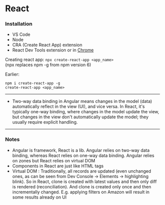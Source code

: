 # React

### Installation
- VS Code
- Node
- CRA (Create React App) extension
- React Dev Tools extension or in <a href="https://chromewebstore.google.com/detail/fmkadmapgofadopljbjfkapdkoienihi">Chrome</a>

Creating react app: `npx create-react-app <app_name>` <br/>
(npx replaces npm -g from npm version 6)

Earlier:
```
npm i create-react-app -g
create-react-app <app_name>
```

---
- Two-way data binding in Angular means changes in the model (data) automatically reflect in the view (UI), and vice versa. In React, it's typically one-way binding, where changes in the model update the view, but changes in the view don't automatically update the model; they usually require explicit handling.
---

### Notes
- Angular is framework, React is a lib. Angular relies on two-way data binding, whereas React relies on one-way data binding. Angular relies on zones but React relies on virtual DOM
- Components in React are just like HTML tags 
- Virtual DOM : Traditionally, all records are updated (even unchanged ones, as can be seen from Dev Console -> Elements -> highlighting blink). So in React, clone is created with latest values and then only diff is rendered (reconciliation). And clone is created only once and then incrementally changed. E.g. applying filters on Amazon will result in some results already on UI



